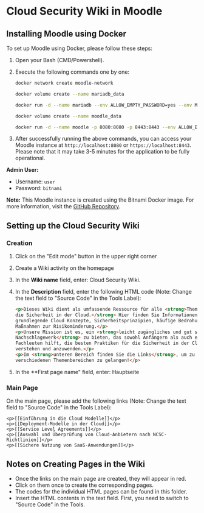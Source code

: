 # Cloud Security Wiki in Moodle

## Installing Moodle using Docker

To set up Moodle using Docker, please follow these steps:

1. Open your Bash (CMD/Powershell).
2. Execute the following commands one by one:

    ```bash
    docker network create moodle-network
    ```

    ```bash
    docker volume create --name mariadb_data
    ```

    ```bash
    docker run -d --name mariadb --env ALLOW_EMPTY_PASSWORD=yes --env MARIADB_USER=bn_moodle --env MARIADB_PASSWORD=bitnami --env MARIADB_DATABASE=bitnami_moodle --network moodle-network --volume mariadb_data:/bitnami/mariadb bitnami/mariadb:latest
    ```

    ```bash
    docker volume create --name moodle_data
    ```

    ```bash
    docker run -d --name moodle -p 8080:8080 -p 8443:8443 --env ALLOW_EMPTY_PASSWORD=yes --env MOODLE_DATABASE_USER=bn_moodle --env MOODLE_DATABASE_PASSWORD=bitnami --env MOODLE_DATABASE_NAME=bitnami_moodle --network moodle-network --volume moodle_data:/bitnami/moodle --volume moodledata_data:/bitnami/moodledata bitnami/moodle:latest
    ```

3. After successfully running the above commands, you can access your Moodle instance at `http://localhost:8080` or `https://localhost:8443`. Please note that it may take 3-5 minutes for the application to be fully operational.

**Admin User:**
- Username: `user`
- Password: `bitnami`

**Note:** This Moodle instance is created using the Bitnami Docker image. For more information, visit the [GitHub Repository](https://github.com/bitnami/containers/tree/main/bitnami/moodle#how-to-use-this-image).

## Setting up the Cloud Security Wiki

### Creation

1. Click on the "Edit mode" button in the upper right corner
2. Create a Wiki activity on the homepage
3. In the **Wiki name** field, enter: Cloud Security Wiki.
4. In the **Description** field, enter the following HTML code (Note: Change the text field to "Source Code" in the Tools Label):

    ```html
    <p>Dieses Wiki dient als umfassende Ressource für alle <strong>Themen rund um
    die Sicherheit in der Cloud.</strong> Hier finden Sie Informationen über
    grundlegende Cloud Konzepte, Sicherheitsprinzipien, häufige Bedrohungen und
    Maßnahmen zur Risikominderung.</p>
    <p>Unsere Mission ist es, ein <strong>leicht zugängliches und gut strukturiertes
    Nachschlagewerk</strong> zu bieten, das sowohl Anfängern als auch erfahrenen
    Fachleuten hilft, die besten Praktiken für die Sicherheit in der Cloud zu
    verstehen und anzuwenden.</p>
    <p>Im <strong>unteren Bereich finden Sie die Links</strong>, um zu den
    verschiedenen Themenbereichen zu gelangen!</p>
    ```
5. In the **First page name" field, enter: Hauptseite

### Main Page

On the main page, please add the following links (Note: Change the text field to "Source Code" in the Tools Label):

    
    <p>[[Einführung in die Cloud Modelle]]</p>
    <p>[[Deployment-Modelle in der Cloud]]</p>
    <p>[[Service Level Agreements]]</p>
    <p>[[Auswahl und Überprüfung von Cloud-Anbietern nach NCSC-Richtlinien]]</p>
    <p>[[Sichere Nutzung von SaaS-Anwendungen]]</p>
    

## Notes on Creating Pages in the Wiki

- Once the links on the main page are created, they will appear in red.
- Click on them once to create the corresponding pages.
- The codes for the individual HTML pages can be found in this folder.
- Insert the HTML contents in the text field. First, you need to switch to "Source Code" in the Tools.
